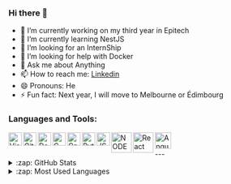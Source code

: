 ### Hi there 👋

- 🔭 I’m currently working on my third year in Epitech
- 🌱 I’m currently learning NestJS
- 👯 I’m looking for an InternShip
- 🤔 I’m looking for help with Docker
- 💬 Ask me about Anything
- 📫 How to reach me: [Linkedin](www.linkedin.com/in/emeryck-clerin)
- 😄 Pronouns: He
- ⚡ Fun fact: Next year, I will move to Melbourne or Édimbourg

### Languages and Tools:
<img align="left" alt="Visual Studio Code" width="26px" src="https://upload.wikimedia.org/wikipedia/commons/thumb/9/9a/Visual_Studio_Code_1.35_icon.svg/langfr-70px-Visual_Studio_Code_1.35_icon.svg.png" />
<img align="left" alt="Github" width="26px" src="https://cdn-icons-png.flaticon.com/512/25/25231.png" />
<img align="left" alt="Docker" width="26px" src="https://www.docker.com/sites/default/files/d8/2019-07/Moby-logo.png" />

<img align="left" alt="C" width="26px" src="https://upload.wikimedia.org/wikipedia/commons/1/19/C_Logo.png" />
<img align="left" alt="Cpp" width="26px" src="https://upload.wikimedia.org/wikipedia/commons/thumb/1/18/ISO_C%2B%2B_Logo.svg/1822px-ISO_C%2B%2B_Logo.svg.png" />
<img align="left" alt="Python" width="26px" src="https://upload.wikimedia.org/wikipedia/commons/thumb/c/c3/Python-logo-notext.svg/1200px-Python-logo-notext.svg.png" />

<img align="left" alt="JS" width="26px" src="https://www.maisonlambot.com/wp-content/uploads/2016/03/js-logo.png" />

<img align="left" alt="NODE JS" width="40px" src="https://upload.wikimedia.org/wikipedia/commons/thumb/d/d9/Node.js_logo.svg/1280px-Node.js_logo.svg.png" />
<img align="left" alt="React" width="40px" src="https://upload.wikimedia.org/wikipedia/commons/thumb/a/a7/React-icon.svg/1280px-React-icon.svg.png" />
<img align="left" alt="Angular" width="32px" src="https://upload.wikimedia.org/wikipedia/commons/thumb/c/cf/Angular_full_color_logo.svg/1200px-Angular_full_color_logo.svg.png" />

<br />
<br />
---
<details>
  <summary>:zap: GitHub Stats</summary>

  <img align="left" alt="Emeryck's GitHub Stats" src="https://github-readme-stats.vercel.app/api?username=lapprenti18&show_icons=true&hide_border=true" />

</details>

<details>
  <summary>:zap: Most Used Languages</summary>

<img align="left" alt="Anna's GitHub Top Languages" src="https://github-readme-stats.vercel.app/api/top-langs/?username=lapprenti18" />

</details>

